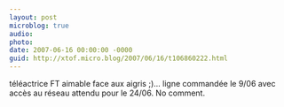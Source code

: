 ```yaml
---
layout: post
microblog: true
audio: 
photo: 
date: 2007-06-16 00:00:00 -0000
guid: http://xtof.micro.blog/2007/06/16/t106860222.html
---
```

téléactrice FT aimable face aux aigris ;)... ligne commandée le 9/06 avec accès au réseau attendu pour le 24/06. No comment.
